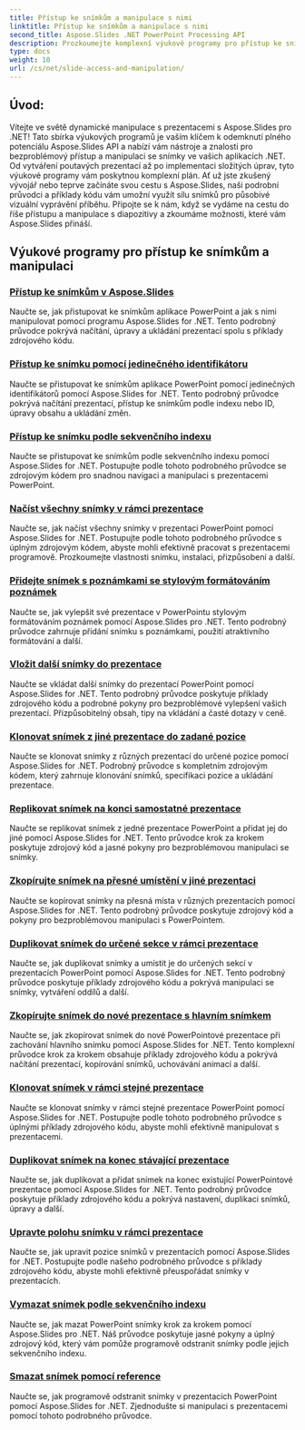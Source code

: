 ```yaml
---
title: Přístup ke snímkům a manipulace s nimi
linktitle: Přístup ke snímkům a manipulace s nimi
second_title: Aspose.Slides .NET PowerPoint Processing API
description: Prozkoumejte komplexní výukové programy pro přístup ke snímkům a manipulaci s nimi pomocí Aspose.Slides pro .NET. Naučte se vytvářet, upravovat a vylepšovat prezentace programově.
type: docs
weight: 10
url: /cs/net/slide-access-and-manipulation/
---
```

## Úvod:

Vítejte ve světě dynamické manipulace s prezentacemi s Aspose.Slides pro .NET! Tato sbírka výukových programů je vaším klíčem k odemknutí plného potenciálu Aspose.Slides API a nabízí vám nástroje a znalosti pro bezproblémový přístup a manipulaci se snímky ve vašich aplikacích .NET. Od vytváření poutavých prezentací až po implementaci složitých úprav, tyto výukové programy vám poskytnou komplexní plán. Ať už jste zkušený vývojář nebo teprve začínáte svou cestu s Aspose.Slides, naši podrobní průvodci a příklady kódu vám umožní využít sílu snímků pro působivé vizuální vyprávění příběhu. Připojte se k nám, když se vydáme na cestu do říše přístupu a manipulace s diapozitivy a zkoumáme možnosti, které vám Aspose.Slides přináší.

## Výukové programy pro přístup ke snímkům a manipulaci
### [Přístup ke snímkům v Aspose.Slides](./accessing-slides/)
Naučte se, jak přistupovat ke snímkům aplikace PowerPoint a jak s nimi manipulovat pomocí programu Aspose.Slides for .NET. Tento podrobný průvodce pokrývá načítání, úpravy a ukládání prezentací spolu s příklady zdrojového kódu.
### [Přístup ke snímku pomocí jedinečného identifikátoru](./access-slide-by-id/)
Naučte se přistupovat ke snímkům aplikace PowerPoint pomocí jedinečných identifikátorů pomocí Aspose.Slides for .NET. Tento podrobný průvodce pokrývá načítání prezentací, přístup ke snímkům podle indexu nebo ID, úpravy obsahu a ukládání změn.
### [Přístup ke snímku podle sekvenčního indexu](./access-slide-by-index/)
Naučte se přistupovat ke snímkům podle sekvenčního indexu pomocí Aspose.Slides for .NET. Postupujte podle tohoto podrobného průvodce se zdrojovým kódem pro snadnou navigaci a manipulaci s prezentacemi PowerPoint.
### [Načíst všechny snímky v rámci prezentace](./access-all-slides/)
Naučte se, jak načíst všechny snímky v prezentaci PowerPoint pomocí Aspose.Slides for .NET. Postupujte podle tohoto podrobného průvodce s úplným zdrojovým kódem, abyste mohli efektivně pracovat s prezentacemi programově. Prozkoumejte vlastnosti snímku, instalaci, přizpůsobení a další.
### [Přidejte snímek s poznámkami se stylovým formátováním poznámek](./add-notes-slide-with-notes-style/)
Naučte se, jak vylepšit své prezentace v PowerPointu stylovým formátováním poznámek pomocí Aspose.Slides pro .NET. Tento podrobný průvodce zahrnuje přidání snímku s poznámkami, použití atraktivního formátování a další.
### [Vložit další snímky do prezentace](./add-slides/)
Naučte se vkládat další snímky do prezentací PowerPoint pomocí Aspose.Slides for .NET. Tento podrobný průvodce poskytuje příklady zdrojového kódu a podrobné pokyny pro bezproblémové vylepšení vašich prezentací. Přizpůsobitelný obsah, tipy na vkládání a časté dotazy v ceně.
### [Klonovat snímek z jiné prezentace do zadané pozice](./clone-slide-from-another-presentation-specified-position/)
Naučte se klonovat snímky z různých prezentací do určené pozice pomocí Aspose.Slides for .NET. Podrobný průvodce s kompletním zdrojovým kódem, který zahrnuje klonování snímků, specifikaci pozice a ukládání prezentace.
### [Replikovat snímek na konci samostatné prezentace](./clone-slide-end-of-another-presentation/)
Naučte se replikovat snímek z jedné prezentace PowerPoint a přidat jej do jiné pomocí Aspose.Slides for .NET. Tento průvodce krok za krokem poskytuje zdrojový kód a jasné pokyny pro bezproblémovou manipulaci se snímky.
### [Zkopírujte snímek na přesné umístění v jiné prezentaci](./clone-slide-to-specific-position-in-another-presentation/)
Naučte se kopírovat snímky na přesná místa v různých prezentacích pomocí Aspose.Slides for .NET. Tento podrobný průvodce poskytuje zdrojový kód a pokyny pro bezproblémovou manipulaci s PowerPointem.
### [Duplikovat snímek do určené sekce v rámci prezentace](./clone-slide-into-specified-section/)
Naučte se, jak duplikovat snímky a umístit je do určených sekcí v prezentacích PowerPoint pomocí Aspose.Slides for .NET. Tento podrobný průvodce poskytuje příklady zdrojového kódu a pokrývá manipulaci se snímky, vytváření oddílů a další.
### [Zkopírujte snímek do nové prezentace s hlavním snímkem](./clone-slide-to-another-presentation-with-master/)
Naučte se, jak zkopírovat snímek do nové PowerPointové prezentace při zachování hlavního snímku pomocí Aspose.Slides for .NET. Tento komplexní průvodce krok za krokem obsahuje příklady zdrojového kódu a pokrývá načítání prezentací, kopírování snímků, uchovávání animací a další.
### [Klonovat snímek v rámci stejné prezentace](./clone-slide-within-same-presentation/)
Naučte se klonovat snímky v rámci stejné prezentace PowerPoint pomocí Aspose.Slides for .NET. Postupujte podle tohoto podrobného průvodce s úplnými příklady zdrojového kódu, abyste mohli efektivně manipulovat s prezentacemi.
### [Duplikovat snímek na konec stávající prezentace](./clone-slide-within-same-presentation-to-end/)
Naučte se, jak duplikovat a přidat snímek na konec existující PowerPointové prezentace pomocí Aspose.Slides for .NET. Tento podrobný průvodce poskytuje příklady zdrojového kódu a pokrývá nastavení, duplikaci snímků, úpravy a další.
### [Upravte polohu snímku v rámci prezentace](./change-slide-position/)
Naučte se, jak upravit pozice snímků v prezentacích pomocí Aspose.Slides for .NET. Postupujte podle našeho podrobného průvodce s příklady zdrojového kódu, abyste mohli efektivně přeuspořádat snímky v prezentacích.
### [Vymazat snímek podle sekvenčního indexu](./remove-slide-using-index/)
Naučte se, jak mazat PowerPoint snímky krok za krokem pomocí Aspose.Slides pro .NET. Náš průvodce poskytuje jasné pokyny a úplný zdrojový kód, který vám pomůže programově odstranit snímky podle jejich sekvenčního indexu.
### [Smazat snímek pomocí reference](./remove-slide-using-reference/)
Naučte se, jak programově odstranit snímky v prezentacích PowerPoint pomocí Aspose.Slides for .NET. Zjednodušte si manipulaci s prezentacemi pomocí tohoto podrobného průvodce.